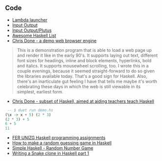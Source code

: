 ## Code

* [Lambda launcher](https://github.com/balsoft/lambda-launcher)
* [Input Output](https://github.com/input-output-hk)
* [Input Output/Plutus](https://github.com/input-output-hk/plutus)
* [Awesome Haskell List](https://github.com/krispo/awesome-haskell)
* [Chris Done - a demo web browser engine](https://github.com/chrisdone/vado)

> This is a demonstration program that is able to load a web page up and render it like in the early 90's. It supports laying out text, different font sizes for headings, inline and block elements, hyperlinks, bold and italics. It supports mousewheel scrolling, too. I wrote this in a couple evenings, because it seemed straight-forward to do so given the libraries available today. That's a good sign for Haskell. Also, there's an inarticulate gut feeling I have that tells me maybe it's worth celebrating these days in which the web is still viewable in its simplest, earliest form.

* [Chris Done - subset of Haskell, aimed at aiding teachers teach Haskell](https://github.com/chrisdone/duet)

```haskell
 -- $ duet run demo.hs
(\x -> x + 5) (2 * 3)
(2 * 3) + 5
6 + 5
11
```

* [FER UNIZG Haskell programming assignments](https://www.fer.unizg.hr/_download/repository/puh-ha4[1].pdf)
* [How to make a random guessing game in Haskell](https://aibhsec.home.blog/2020/01/22/how-to-make-a-random-number-guessing-game-in-haskell/)
* [Simple Haskell - Random Number Game](https://loganbrown.dev/example%20problems/post-simp-hask-randnumgame/)
* [Writing a Snake clone in Haskell part 1](https://joseph.weston.cloud/blog/haskell-snake/)
